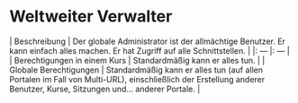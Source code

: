 # Weltweiter Verwalter

| Beschreibung | Der globale Administrator ist der allmächtige Benutzer. Er kann einfach alles machen. Er hat Zugriff auf alle Schnittstellen. |
|: — |: — |
| Berechtigungen in einem Kurs | Standardmäßig kann er alles tun. |
| Globale Berechtigungen | Standardmäßig kann er alles tun \(auf allen Portalen im Fall von Multi-URL\), einschließlich der Erstellung anderer Benutzer, Kurse, Sitzungen und... anderer Portale. |